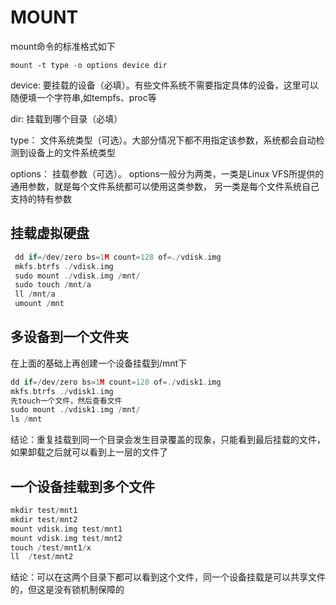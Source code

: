 # MOUNT

mount命令的标准格式如下
```
mount -t type -o options device dir
```

device: 要挂载的设备（必填）。有些文件系统不需要指定具体的设备，这里可以随便填一个字符串,如tempfs、proc等

dir: 挂载到哪个目录（必填）

type： 文件系统类型（可选）。大部分情况下都不用指定该参数，系统都会自动检测到设备上的文件系统类型

options： 挂载参数（可选）。 
options一般分为两类，一类是Linux VFS所提供的通用参数，就是每个文件系统都可以使用这类参数，
另一类是每个文件系统自己支持的特有参数


## 挂载虚拟硬盘

```go
 dd if=/dev/zero bs=1M count=128 of=./vdisk.img
 mkfs.btrfs ./vdisk.img
 sudo mount ./vdisk.img /mnt/
 sudo touch /mnt/a
 ll /mnt/a
 umount /mnt
```

## 多设备到一个文件夹
在上面的基础上再创建一个设备挂载到/mnt下
```go
dd if=/dev/zero bs=1M count=128 of=./vdisk1.img
mkfs.btrfs ./vdisk1.img
先touch一个文件，然后查看文件
sudo mount ./vdisk1.img /mnt/
ls /mnt
```
结论：重复挂载到同一个目录会发生目录覆盖的现象，只能看到最后挂载的文件，如果卸载之后就可以看到上一层的文件了

## 一个设备挂载到多个文件
```go
mkdir test/mnt1
mkdir test/mnt2
mount vdisk.img test/mnt1
mount vdisk.img test/mnt2
touch /test/mnt1/x
ll  /test/mnt2
```
结论：可以在这两个目录下都可以看到这个文件，同一个设备挂载是可以共享文件的，但这是没有锁机制保障的